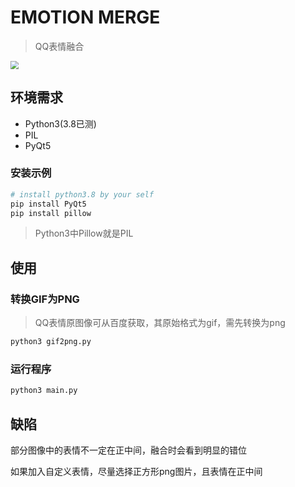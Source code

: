 # EMOTION MERGE

> QQ表情融合

<img src="https://github.com/SingleBone/EmotionMerge/edit/main/imgs/show.png" style="zoom:80%;" />

## 环境需求

* Python3(3.8已测)
* PIL
* PyQt5

### 安装示例

```bash
# install python3.8 by your self
pip install PyQt5
pip install pillow
```

> Python3中Pillow就是PIL

## 使用

### 转换GIF为PNG

> QQ表情原图像可从百度获取，其原始格式为gif，需先转换为png

```bash
python3 gif2png.py
```

### 运行程序

```bash
python3 main.py
```

## 缺陷

部分图像中的表情不一定在正中间，融合时会看到明显的错位

如果加入自定义表情，尽量选择正方形png图片，且表情在正中间
